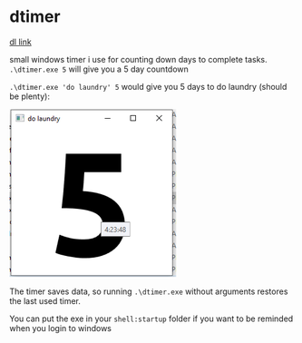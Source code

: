 # dtimer

[dl link](https://github.com/macromaniac/dtimer/raw/master/dtimer.exe)


small windows timer i use for counting down days to complete tasks.
`.\dtimer.exe 5` will give you a 5 day countdown

`.\dtimer.exe 'do laundry' 5` would give you 5 days to do laundry (should be plenty):

![GitHub Logo](example1.PNG)

The timer saves data, so running `.\dtimer.exe` without arguments restores the last used timer.

You can put the exe in your `shell:startup` folder if you want to be reminded when you login to windows
